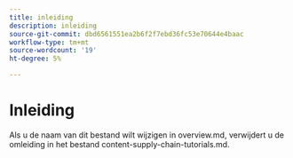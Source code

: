 ```yaml
---
title: inleiding
description: inleiding
source-git-commit: dbd6561551ea2b6f2f7ebd36fc53e70644e4baac
workflow-type: tm+mt
source-wordcount: '19'
ht-degree: 5%

---
```


# Inleiding

Als u de naam van dit bestand wilt wijzigen in overview.md, verwijdert u de omleiding in het bestand content-supply-chain-tutorials.md.
